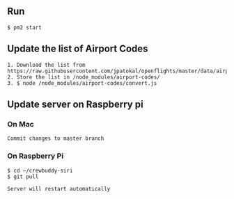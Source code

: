 ## Run

```
$ pm2 start
```

## Update the list of Airport Codes

```
1. Download the list from https://raw.githubusercontent.com/jpatokal/openflights/master/data/airports.dat
2. Store the list in /node_modules/airport-codes/
3. $ node /node_modules/airport-codes/convert.js
```

## Update server on Raspberry pi

### On Mac

```
Commit changes to master branch
```

### On Raspberry Pi

```
$ cd ~/crewbuddy-siri
$ git pull

Server will restart automatically
```
